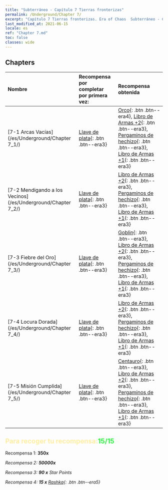```yaml
---
title: "Subterráneo - Capítulo 7 Tierras fronterizas"
permalink: /Underground/Chapter 7/
excerpt: "Capítulo 7 Tierras fronterizas. Era of Chaos  Subterráneo - Capítulo 7. Tierras fronterizas"
last_modified_at: 2021-06-15
locale: es
ref: "Chapter 7.md"
toc: false
classes: wide
---
```


## Chapters

  | Nombre |  Recompensa por completar por primera vez: | Recompensa obtenida |
  |:------------|:------------|:------------| 
  | [7-1 Arcas Vacías](/es/Underground/Chapter 7_1/) | [Llave de plata](/ItemsES/con_693/){: .btn .btn--era3} | [Orco](/ItemsES/unt_219/){: .btn .btn--era4}, [Libro de Armas +2](/ItemsES/mat_32/){: .btn .btn--era3}, [Pergaminos de hechizo](/ItemsES/con_694/){: .btn .btn--era3}, [Libro de Armas +1](/ItemsES/mat_25/){: .btn .btn--era3} |
  | [7-2 Mendigando a los Vecinos](/es/Underground/Chapter 7_2/) | [Llave de plata](/ItemsES/con_693/){: .btn .btn--era3} | [Libro de Armas +2](/ItemsES/mat_32/){: .btn .btn--era3}, [Pergaminos de hechizo](/ItemsES/con_694/){: .btn .btn--era3}, [Libro de Armas +1](/ItemsES/mat_25/){: .btn .btn--era3} |
  | [7-3 Fiebre del Oro](/es/Underground/Chapter 7_3/) | [Llave de plata](/ItemsES/con_693/){: .btn .btn--era3} | [Goblin](/ItemsES/unt_217/){: .btn .btn--era3}, [Libro de Armas +2](/ItemsES/mat_32/){: .btn .btn--era3}, [Pergaminos de hechizo](/ItemsES/con_694/){: .btn .btn--era3}, [Libro de Armas +1](/ItemsES/mat_25/){: .btn .btn--era3} |
  | [7-4 Locura Dorada](/es/Underground/Chapter 7_4/) | [Llave de plata](/ItemsES/con_693/){: .btn .btn--era3} | [Libro de Armas +2](/ItemsES/mat_32/){: .btn .btn--era3}, [Pergaminos de hechizo](/ItemsES/con_694/){: .btn .btn--era3}, [Libro de Armas +1](/ItemsES/mat_25/){: .btn .btn--era3} |
  | [7-5 Misión Cumplida](/es/Underground/Chapter 7_5/) | [Llave de plata](/ItemsES/con_693/){: .btn .btn--era3} | [Centauro](/ItemsES/unt_199/){: .btn .btn--era3}, [Libro de Armas +2](/ItemsES/mat_32/){: .btn .btn--era3}, [Pergaminos de hechizo](/ItemsES/con_694/){: .btn .btn--era3}, [Libro de Armas +1](/ItemsES/mat_25/){: .btn .btn--era3} |


## <span style="color: #ffeea0">Para recoger tu recompensa:</span><span style="color: #27f73a">15/15</span>

 Recompensa 1:  **350x** <i class="fas fa-gem"/>

 Recompensa 2:  **50000x** <i class="fas fa-coins"/>

 Recompensa 3: **90 x** Star Points

 Recompensa 4: **15 x** [Rashka](/ItemsES/her_384/){: .btn .btn--era5}

